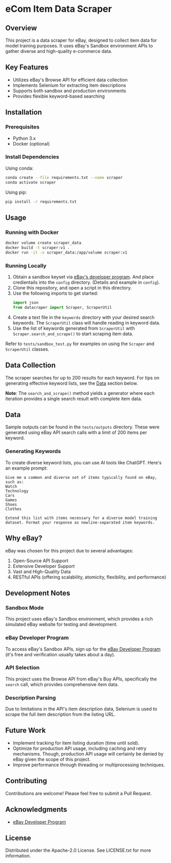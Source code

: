 # eCom Item Data Scraper

## Overview
This project is a data scraper for eBay, designed to collect item data for model training purposes. It uses eBay's Sandbox environment APIs to gather diverse and high-quality e-commerce data.

## Key Features
- Utilizes eBay's Browse API for efficient data collection
- Implements Selenium for extracting item descriptions
- Supports both sandbox and production environments
- Provides flexible keyword-based searching

## Installation

### Prerequisites
- Python 3.x
- Docker (optional)

### Install Dependencies
Using conda:
```bash
conda create --file requirements.txt --name scraper
conda activate scraper
```

Using pip:
```bash
pip install -r requirements.txt
```

## Usage

### Running with Docker
```bash
docker volume create scraper_data
docker build -t scraper:v1 .
docker run -it -v scraper_data:/app/volume scraper:v1
```

### Running Locally
1. Obtain a sandbox keyset via [eBay's developer program](https://developer.ebay.com/develop/get-started). And place credientails into the `config` directory. (Details and example in `config`).
2. Clone this repository, and open a script in this directory.
3. Use the following imports to get started:
   ```python
   import json
   from datacraper import Scraper, ScraperUtil
   ```
4. Create a text file in the `keywords` directory with your desired search keywords. The `ScraperUtil` class will handle reading in keyword data.
5. Use the list of keywords generated from `ScraperUtil` with `Scraper.search_and_scrape()` to start scraping item data.  

Refer to `tests/sandbox_test.py` for examples on using the `Scraper` and `ScraperUtil` classes.

## Data Collection

The scraper searches for up to 200 results for each keyword. For tips on generating effective keyword lists, see the [Data](#data) section below.

**Note**: The `search_and_scrape()` method yields a generator where each iteration provides a single search result with complete item data.

## Data

Sample outputs can be found in the `tests/outputs` directory. These were generated using eBay API search calls with a limit of 200 items per keyword.

### Generating Keywords
To create diverse keyword lists, you can use AI tools like ChatGPT. Here's an example prompt:

```
Give me a common and diverse set of items typically found on eBay, such as:
Watch
Technology
Cars
Games
Shoes
Clothes

Extend this list with items necessary for a diverse model training dataset. Format your response as newline-separated item keywords.
```

## Why eBay?

eBay was chosen for this project due to several advantages:
1. Open-Source API Support
2. Extensive Developer Support
3. Vast and High-Quality Data
4. RESTful APIs (offering scalability, atomicity, flexibility, and performance)

## Development Notes

### Sandbox Mode
This project uses eBay's Sandbox environment, which provides a rich simulated eBay website for testing and development.

### eBay Developer Program
To access eBay's Sandbox APIs, sign up for the [eBay Developer Program](https://developer.ebay.com/develop/get-started) (it's free and verification usually takes about a day).

### API Selection
This project uses the Browse API from eBay's Buy APIs, specifically the `search` call, which provides comprehensive item data.

### Description Parsing
Due to limitations in the API's item description data, Selenium is used to scrape the full item description from the listing URL.

## Future Work
- Implement tracking for item listing duration (time until sold).
- Optimize for production API usage, including caching and retry mechanisms. Though, production API usage will certainly be denied by eBay given the scope of this project.
- Improve performance through threading or multiprocessing techniques.

## Contributing
Contributions are welcome! Please feel free to submit a Pull Request.

## Acknowledgments
- [eBay Developer Program](https://developer.ebay.com/develop/get-started)

## License
Distributed under the Apache-2.0 License. See LICENSE.txt for more information.
